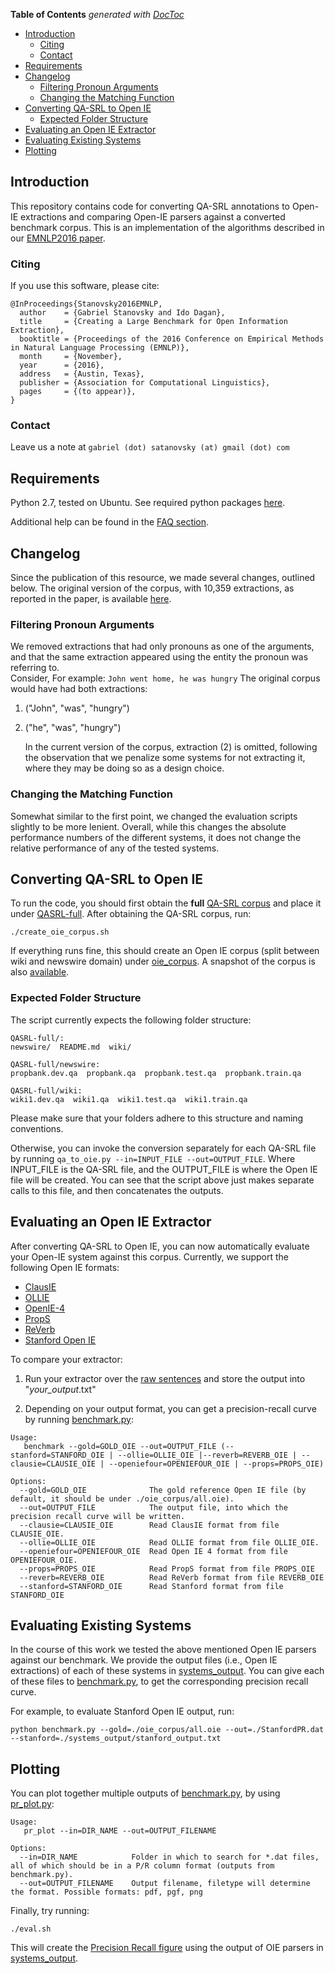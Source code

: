 <!-- START doctoc generated TOC please keep comment here to allow auto update -->
<!-- DON'T EDIT THIS SECTION, INSTEAD RE-RUN doctoc TO UPDATE -->
**Table of Contents**  *generated with [DocToc](https://github.com/thlorenz/doctoc)*

- [Introduction](#introduction)
  - [Citing](#citing)
  - [Contact](#contact)
- [Requirements](#requirements)
- [Changelog](#changelog)
  - [Filtering Pronoun Arguments](#filtering-pronoun-arguments)
  - [Changing the Matching Function](#changing-the-matching-function)
- [Converting QA-SRL to Open IE](#converting-qa-srl-to-open-ie)
  - [Expected Folder Structure](#expected-folder-structure)
- [Evaluating an Open IE Extractor](#evaluating-an-open-ie-extractor)
- [Evaluating Existing Systems](#evaluating-existing-systems)
- [Plotting](#plotting)

<!-- END doctoc generated TOC please keep comment here to allow auto update -->

## Introduction

This repository contains code for converting QA-SRL annotations to Open-IE extractions and comparing Open-IE parsers against a converted benchmark corpus.
This is an implementation of the algorithms described in our [EMNLP2016 paper](https://gabrielstanovsky.github.io/assets/papers/emnlp16a/paper.pdf).

### Citing
If you use this software, please cite:
```
@InProceedings{Stanovsky2016EMNLP,
  author    = {Gabriel Stanovsky and Ido Dagan},
  title     = {Creating a Large Benchmark for Open Information Extraction},
  booktitle = {Proceedings of the 2016 Conference on Empirical Methods in Natural Language Processing (EMNLP)},
  month     = {November},
  year      = {2016},
  address   = {Austin, Texas},
  publisher = {Association for Computational Linguistics},
  pages     = {(to appear)},
}
```

### Contact
Leave us a note at 
```gabriel (dot) satanovsky (at) gmail (dot) com```

## Requirements
Python 2.7, tested on Ubuntu.
See required python packages [here](requirements.txt).

Additional help can be found in the [FAQ section](faq.md).

## Changelog
Since the publication of this resource, we made several changes, outlined below.
The original version of the corpus, with 10,359 extractions, as reported in the paper, is available [here](https://github.com/gabrielStanovsky/oie-benchmark/blob/master/snapshot_oie_corpus_with_pronouns.tar.gz).

### Filtering Pronoun Arguments
We removed extractions that had only pronouns as one of the arguments, and that the same extraction appeared using the entity the pronoun was referring to.<br>
Consider, For example:
```John went home, he was hungry```
The original corpus would have had both extractions:
   1. ("John", "was", "hungry")
   2. ("he", "was", "hungry")

      In the current version of the corpus, extraction (2) is omitted, following the observation that we penalize some systems for not extracting it, where they may be doing so as a design choice.

### Changing the Matching Function
Somewhat similar to the first point, we changed the evaluation scripts slightly to be more lenient.
Overall, while this changes the absolute performance numbers of the different systems, it does not change the relative performance of any of the tested systems.

## Converting QA-SRL to Open IE
To run the code, you should first obtain the **full** [QA-SRL corpus](https://dada.cs.washington.edu/qasrl/#dataset) and place it under [QASRL-full](QASRL-full).
After obtaining the QA-SRL corpus, run:
```
./create_oie_corpus.sh
```

If everything runs fine, this should create an Open IE corpus (split between wiki and newswire domain) under [oie_corpus](oie_corpus).
A snapshot of the corpus is also [available](snapshot_oie_corpus.tar.gz).

### Expected Folder Structure
The script currently expects the following folder structure:
```
QASRL-full/:
newswire/  README.md  wiki/

QASRL-full/newswire:
propbank.dev.qa  propbank.qa  propbank.test.qa  propbank.train.qa

QASRL-full/wiki:
wiki1.dev.qa  wiki1.qa  wiki1.test.qa  wiki1.train.qa
```

Please make sure that your folders adhere to this structure and naming conventions.

Otherwise, you can invoke the conversion separately for each QA-SRL file by
running ```qa_to_oie.py --in=INPUT_FILE --out=OUTPUT_FILE```. Where INPUT_FILE is the QA-SRL file, and the OUTPUT_FILE is where the Open IE file will be created. You can see that the script above just makes separate calls to this file, and then concatenates the outputs.

## Evaluating an Open IE Extractor

After converting QA-SRL to Open IE, you can now automatically evaluate your Open-IE system against this corpus.
Currently, we support the following Open IE formats:

* [ClausIE](https://www.mpi-inf.mpg.de/departments/databases-and-information-systems/software/clausie/)
* [OLLIE](http://knowitall.github.io/ollie/)
* [OpenIE-4](https://github.com/allenai/openie-standalone)
* [PropS](http://u.cs.biu.ac.il/~stanovg/props.html)
* [ReVerb](http://reverb.cs.washington.edu/)
* [Stanford Open IE](http://nlp.stanford.edu/software/openie.html)

To compare your extractor:

1. Run your extractor over the [raw sentences](raw_sentences) and store the output into "*your_output*.txt"

2. Depending on your output format, you can get a precision-recall curve by running [benchmark.py](benchmark.py):
``` 
Usage:
   benchmark --gold=GOLD_OIE --out=OUTPUT_FILE (--stanford=STANFORD_OIE | --ollie=OLLIE_OIE |--reverb=REVERB_OIE | --clausie=CLAUSIE_OIE | --openiefour=OPENIEFOUR_OIE | --props=PROPS_OIE)

Options:
  --gold=GOLD_OIE              The gold reference Open IE file (by default, it should be under ./oie_corpus/all.oie).
  --out=OUTPUT_FILE            The output file, into which the precision recall curve will be written.
  --clausie=CLAUSIE_OIE        Read ClausIE format from file CLAUSIE_OIE.
  --ollie=OLLIE_OIE            Read OLLIE format from file OLLIE_OIE.
  --openiefour=OPENIEFOUR_OIE  Read Open IE 4 format from file OPENIEFOUR_OIE.
  --props=PROPS_OIE            Read PropS format from file PROPS_OIE
  --reverb=REVERB_OIE          Read ReVerb format from file REVERB_OIE
  --stanford=STANFORD_OIE      Read Stanford format from file STANFORD_OIE
```

## Evaluating Existing Systems

In the course of this work we tested the above mentioned Open IE parsers against our benchmark.
We provide the output files (i.e., Open IE extractions) of each of these
systems in [systems_output](systems_output).
You can give each of these files to [benchmark.py](benchmark.py), to
get the corresponding precision recall curve.

For example, to evaluate Stanford Open IE output, run:
```
python benchmark.py --gold=./oie_corpus/all.oie --out=./StanfordPR.dat --stanford=./systems_output/stanford_output.txt
```

## Plotting

You can plot together multiple outputs of [benchmark.py](benchmark.py), by using [pr_plot.py](pr_plot.py):

```
Usage:
   pr_plot --in=DIR_NAME --out=OUTPUT_FILENAME 

Options:
  --in=DIR_NAME            Folder in which to search for *.dat files, all of which should be in a P/R column format (outputs from benchmark.py).
  --out=OUTPUT_FILENAME    Output filename, filetype will determine the format. Possible formats: pdf, pgf, png
```

Finally, try running:

```
./eval.sh
```

This will create the [Precision Recall figure](./eval/eval.png) using the output of OIE parsers in [systems_output](systems_output).


